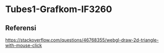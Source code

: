 # Tubes1-Grafkom-IF3260

## Referensi
https://stackoverflow.com/questions/46768355/webgl-draw-2d-triangle-with-mouse-click
